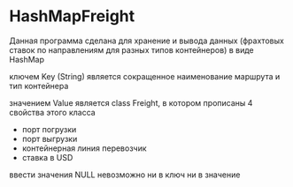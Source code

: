 # HashMapFreight

Данная программа сделана для хранение и вывода данных
(фрахтовых ставок по направлениям для разных типов контейнеров)
в виде HashMap

ключем Key (String) является сокращенное наименование маршрута и тип контейнера

значением Value является class Freight, в котором прописаны 4 свойства этого класса
- порт погрузки
- порт выгрузки
- контейнерная линия перевозчик
- ставка в USD

ввести значения NULL невозможно ни в ключ ни в значение
